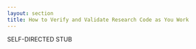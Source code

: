 ```yaml
---
layout: section
title: How to Verify and Validate Research Code as You Work
---
```


SELF-DIRECTED STUB
